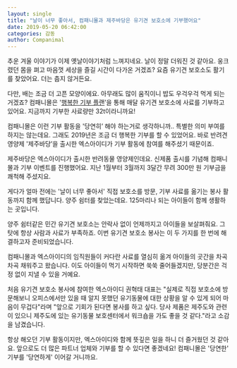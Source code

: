 ```yaml
---
layout: single
title: "날이 너무 좋아서, 컴패니몰과 제주바당은 유기견 보호소에 기부했어요"
date: 2019-05-20 06:42:00
categories: 감동
author: Companimal
---
```


추운 겨울 이야기가 이제 옛날이야기처럼 느껴지네요. 날이 정말 더워진 것 같아요. 웅크렸던 몸을 펴고 마음껏 세상을 즐길 시간이 다가온 거겠죠? 요즘 유기견 보호소도 활기를 찾았어요. 더는 춥지 않거든요.

다만, 배는 조금 더 고픈 모양이에요. 아무래도 많이 움직이니 밥도 우걱우걱 먹게 되는 거겠죠? 컴패니몰은 '[행복한 기부 플랜](https://story.holapet.com/holapet-donation-plan)’을 통해 매달 유기견 보호소에 사료를 기부하고 있어요. 지금까지 기부한 사료량만 32t이라니까요!

컴패니몰은 이런 기부 활동을 '당연히’ 해야 하는거로 생각하니까.. 특별한 의미 부여를 하지는 않는데요. 그래도 2019년은 조금 더 행복한 기부를 할 수 있었어요. 바로 반려견 영양제 '제주바당’을 출시한 엑스아이디가 기부 활동에 참여를 해주셨기 때문이죠.

제주바당은 엑스아이디가 출시한 반려동물 영양제인데요. 신제품 출시를 기념해 컴패니몰과 기부 이벤트를 진행했어요. 지난 1월부터 3월까지 3달간 무려 300만 원 기부금을 쾌척해 주셨지요.

게다가 얼마 전에는 '날이 너무 좋아서' 직접 보호소를 방문, 기부 사료를 옮기는 봉사 활동까지 함께 했답니다. 양주 쉼터를 찾았는데요. 125마리나 되는 아이들이 함께 생활하는 곳입니다.

양주 쉼터같은 민간 유기견 보호소는 안락사 없이 언제까지고 아이들을 보살펴줘요. 그 탓에 항상 사람과 사료가 부족하죠. 이번 유기견 보호소 봉사는 이 두 가지를 한 번에 해결하고자 준비되었습니다.

컴패니몰과 엑스아이디의 임직원들이 커다란 사료를 열심히 옮겨 아이들의 곳간을 차곡차곡 채워주고 왔습니다. 이도 아이들이 먹기 시작하면 쑥쑥 줄어들겠지만, 당분간은 걱정 없이 지낼 수 있을 거예요.

처음 유기견 보호소 봉사에 참여한 엑스아이디 권혁태 대표는 "실제로 직접 보호소에 방문해보니 오피스에서만 있을 때 알지 못했던 유기동물에 대한 상황을 알 수 있게 되어 마음이 무겁다"라며 "앞으로 기회가 된다면 봉사를 하고 싶다. 당사 제품은 제주도와 관련이 있으니 제주도에 있는 유기동물 보호센터에서 워크숍을 가도 좋을 것 같다."라고 소감을 남겼습니다.

항상 해오던 기부 활동이지만, 엑스아이디와 함께 뜻깊은 일을 하니 더 즐거웠던 것 같아요. 앞으로도 더 많은 파트너 업체와 기부를 할 수 있다면 좋겠네요! 컴패니몰은 '당연한' 기부를 '당연하게' 이어갈 거니까요.
